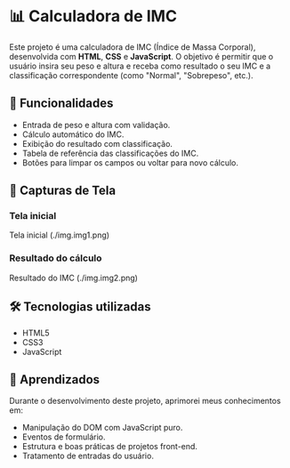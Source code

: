 # 📊 Calculadora de IMC

Este projeto é uma calculadora de IMC (Índice de Massa Corporal), desenvolvida com **HTML**, **CSS** e **JavaScript**. O objetivo é permitir que o usuário insira seu peso e altura e receba como resultado o seu IMC e a classificação correspondente (como "Normal", "Sobrepeso", etc.).

## 🚀 Funcionalidades

- Entrada de peso e altura com validação.
- Cálculo automático do IMC.
- Exibição do resultado com classificação.
- Tabela de referência das classificações do IMC.
- Botões para limpar os campos ou voltar para novo cálculo.


## 📸 Capturas de Tela

### Tela inicial
Tela inicial (./img.img1.png)

### Resultado do cálculo
Resultado do IMC (./img.img2.png)


## 🛠️ Tecnologias utilizadas

- HTML5
- CSS3
- JavaScript

## 🧠 Aprendizados

Durante o desenvolvimento deste projeto, aprimorei meus conhecimentos em:

- Manipulação do DOM com JavaScript puro.
- Eventos de formulário.
- Estrutura e boas práticas de projetos front-end.
- Tratamento de entradas do usuário.


